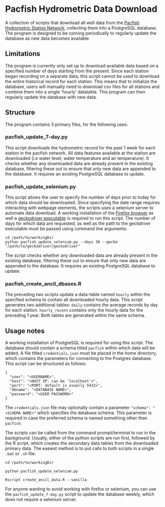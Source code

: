 # Pacfish Hydrometric Data Download
A collection of scripts that download all well data from the [Pacfish Hydrometric Station Network](http://www.pacfish.ca/wcviweather/Default.aspx), collecting them into a PostgreSQL database. The program is designed to be running periodically to regularly update the database as new data becomes available.

## Limitations
The program is currently only set up to download available data based on a specified number of days starting from the present. Since each station began recording on a separate data, this script cannot be used to download the entire historical record for each station. This means that to initialize the database, users will manually need to download csv files for all stations and combine them into a single 'hourly' datatable. This program can then regularly update the database with new data.

## Structure
The program contains 3 primary files, for the following uses:

### pacfish_update_7-day.py
This script downloads the hydrometric record for the past 1 week for each station in the pacfish network. All data features available at the station are downloaded (i.e water level, water temperature and air temperature). It checks whether any downloaded data are already present in the existing database, filtering these out to ensure that only new data are appended to the database. It requires an existing PostgreSQL database to update.

### pacfish_update_selenium.py
This script allows the user to specify the number of days prior to today for which data should be downloaded. Since specifying the date range requires interacting with webpage elements, the scripts uses a selenium server to automate data download. A working installation of the [Firefox browser](https://www.mozilla.org/en-US/firefox/new/) as well a [geckodriver executable](https://github.com/mozilla/geckodriver/releases) is required to run this script. The number of days for which data are requested, as well as the path to the geckdriver executable must be passed using command line arguments:
```
cd /path/to/workingDir
python pacfish_update_selenium.py --days 30 --gecko "/path/to/geckodriver/geckodriver"
```
The script checks whether any downloaded data are already present in the existing database, filtering these out to ensure that only new data are appended to the database. It requires an existing PostgreSQL database to update.

### pacfish_create_ancil_dbases.R
The preceding two scripts update a data-table named `hourly` within the specified schema to contain all downloaded hourly data. This script generates two additional tables: `daily` contains the average records by day for each station. `hourly_recent` contains only the hourly data for the preceding 1 year. Both tables are generated within the same schema.

## Usage notes
A working installation of PostgreSQL is required for using this script. The database should contain a schema titled `pacfish` within which data will be added. A file titled `credentials.json` must be placed in the home directory, which contains the parameters for connecting to the Postgres database. This script can be structured as follows:
```
{
  "user": "<USERNAME>",
  "host": "<HOST IP: can be 'localhost'>",
  "port": "<PORT: default is usually 5432>",
  "dbname": "<DATABASE NAME>",
  "password": "<USER PASSWORD>"
}
```
The `credentials.json` file may optionally contain a parameter `"schema": "<SCHEMA NAME>"` which specifies the database schema. This parameter is required in case the preferred schema is named something other than `pacfish`.

The scripts can be called from the command prompt/terminal to run in the background. Usually, either of the python scripts are run first, followed by the R script, which creates the secondary data tables from the downloaded primary data. The easiest method is to put calls to both scripts in a single `.bat` or `.sh` file:
```
cd /path/to/workingDir

python pacfish_update_selenium.py

Rscript create_ancil_data.R --vanilla
```

For anyone wanting to avoid working with firefox or selenium, you can use the `pacfish_update_7-day.py` script to update the database weekly, which does not require a selenium server.
